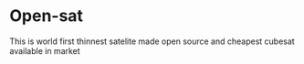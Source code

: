 # Open-sat
This is world first thinnest satelite made open source and cheapest cubesat available in market
